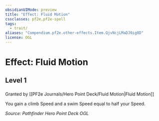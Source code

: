 ```yaml
---
obsidianUIMode: preview
title: "Effect: Fluid Motion"
cssclasses: pf2e,pf2e-spell
tags:
  - trait/
aliases: "Compendium.pf2e.other-effects.Item.QjvNcjLMaDJ0ig0D"
license: OGL
---
```

# Effect: Fluid Motion
## Level 1
### 






Granted by [[PF2e Journals/Hero Point Deck/Fluid Motion|Fluid Motion]]

You gain a climb Speed and a swim Speed equal to half your Speed.

*Source: Pathfinder Hero Point Deck*
*OGL*